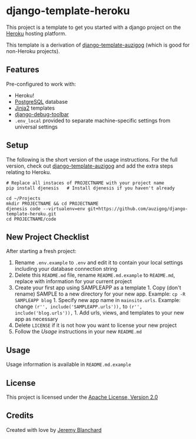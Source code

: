 # django-template-heroku

This project is a template to get you started with a django project on the [Heroku](http://www.heroku.com/) hosting platform.

This template is a derivation of [django-template-auzigog](http://github.com/auzigog/django-template-auzigog) (which is good for non-Heroku projects).

## Features
Pre-configured to work with:

  * Heroku!
  * [PostgreSQL](http://www.postgresql.org/) database
  * [Jinja2](http://jinja.pocoo.org/docs/) templates
  * [django-debug-toolbar](http://github.com/django-debug-toolbar/django-debug-toolbar)
  * `.env_local` provided to separate machine-specific settings from universal settings

## Setup
The following is the short version of the usage instructions. For the full version, check out [django-template-auzigog](http://github.com/auzigog/django-template-auzigog) and add the extra steps relating to Heroku.

    # Replace all instaces of PROJECTNAME with your project name
    pip install djenesis   # Install djenesis if you haven't already

    cd ~/Projects
    mkdir PROJECTNAME && cd PROJECTNAME
    djenesis code --virtualenv=env git+https://github.com/auzigog/django-template-heroku.git
    cd PROJECTNAME/code


## New Project Checklist
After starting a fresh project:

  1. Rename `.env.example` to `.env` and edit it to contain your local settings including your database connection string
  1. Delete this `README.md` file, rename `README.md.example` to `README.md`, replace with information for your current project
  1. Create your first app using SAMPLEAPP as a template
    1. Copy (don't rename) SAMPLE to a new directory for your new app. Example: `cp -R SAMPLEAPP blog`
    1. Specify new app name in `mainsite.urls`. Example: change `(r'', include('SAMPLEAPP.urls')),` to `(r'', include('blog.urls')),`
    1. Add urls, views, and templates to your new app as necessary
  1. Delete `LICENSE` if it is not how you want to license your new project
  1. Follow the *Usage* instructions in your new `README.md`


## Usage
Usage information is available in `README.md.example`


## License
This project is licensed under the [Apache License, Version 2.0](http://www.apache.org/licenses/LICENSE-2.0)


## Credits
Created with love by [Jeremy Blanchard](http://blanchardjeremy.com)